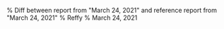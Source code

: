 % Diff between report from "March 24, 2021" and reference report from "March 24, 2021"
% Reffy
% March 24, 2021

